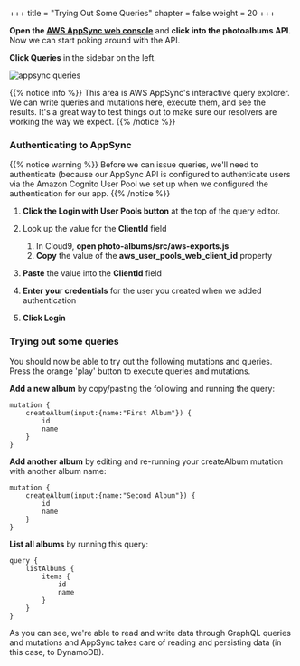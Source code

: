 +++
title = "Trying Out Some Queries"
chapter = false
weight = 20
+++

**Open the [AWS AppSync web console](https://console.aws.amazon.com/appsync/home?region=us-east-1#/apis)** and **click into the photoalbums API**. Now we can start poking around with the API.


**Click Queries** in the sidebar on the left.

![appsync queries](/images/appsync_queries.png?classes=border)

{{% notice info %}}
This area is AWS AppSync's interactive query explorer. We can write queries and mutations here, execute them, and see the results. It's a great way to test things out to make sure our resolvers are working the way we expect.
{{% /notice %}}

### Authenticating to AppSync

{{% notice warning %}}
Before we can issue queries, we'll need to authenticate (because our AppSync API is configured to authenticate users via the Amazon Cognito User Pool we set up when we configured the authentication for our app.
{{% /notice %}}

1. **Click the Login with User Pools button** at the top of the query editor.

1. Look up the value for the **ClientId** field
    1.  In Cloud9, **open photo-albums/src/aws-exports.js**
    2.  **Copy** the value of the **aws_user_pools_web_client_id** property

1. **Paste** the value into the **ClientId** field

1. **Enter your credentials** for the user you created when we added authentication

1. **Click Login**

### Trying out some queries

You should now be able to try out the following mutations and queries. Press the orange 'play' button to execute queries and mutations.

**Add a new album** by copy/pasting the following and running the query:

    mutation {
        createAlbum(input:{name:"First Album"}) {
            id
            name
        }
    }

**Add another album** by editing and re-running your createAlbum mutation with another album name:

    mutation {
        createAlbum(input:{name:"Second Album"}) {
            id
            name
        }
    }

**List all albums** by running this query:

    query {
        listAlbums {
            items {
                id
                name
            }
        }
    }

As you can see, we're able to read and write data through GraphQL queries and mutations and AppSync takes care of reading and persisting data (in this case, to DynamoDB).